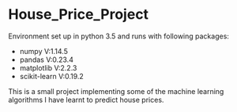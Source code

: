 # House_Price_Project

Environment set up in python 3.5 and runs with following packages:
* numpy        V:1.14.5
* pandas       V:0.23.4
* matplotlib   V:2.2.3
* scikit-learn V:0.19.2
<p>
This is a small project implementing some of the machine learning algorithms I have learnt to predict house prices. 
